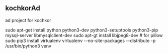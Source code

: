 ## kochkorAd
ad project for kochkor

sudo apt-get install python python3-dev python3-setuptools python3-pip mysql-server libmysqlclient-dev
sudo apt-gt install libjpeg8-dev # for pillow
sudo pip3 install virtualenv
virtualenv --no-site-packages --distribute -p /usr/bin/python3 venv